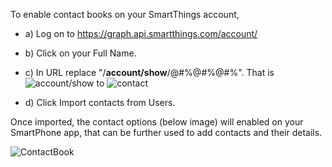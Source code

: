 To enable contact books on your SmartThings account,

- a) Log on to https://graph.api.smartthings.com/account/
- b) Click on your Full Name.
- c) In URL replace "/**account/show**/@#$%@#$%@#$%" with "/**contact**/@#$%@#$%@#$%". That is ![account/show](http://imgur.com/9PjY00J) to ![contact](http://imgur.com/uL2ZySL)

- d) Click Import contacts from Users.

Once imported, the contact options (below image) will enabled on your SmartPhone app, that can be further used to add contacts and their details.

![ContactBook](http://imgur.com/n617zaT)
